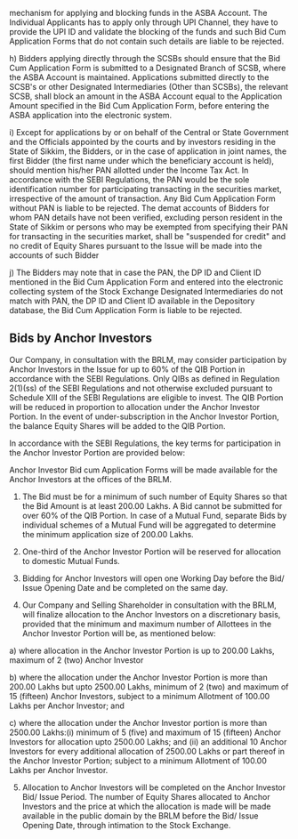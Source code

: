 mechanism for applying and blocking funds in the ASBA Account. The Individual Applicants has to apply only through UPI Channel, they have to provide the UPI ID and validate the blocking of the funds and such Bid Cum Application Forms that do not contain such details are liable to be rejected.

h) Bidders applying directly through the SCSBs should ensure that the Bid Cum Application Form is submitted to a Designated Branch of SCSB, where the ASBA Account is maintained. Applications submitted directly to the SCSB's or other Designated Intermediaries (Other than SCSBs), the relevant SCSB, shall block an amount in the ASBA Account equal to the Application Amount specified in the Bid Cum Application Form, before entering the ASBA application into the electronic system.

i) Except for applications by or on behalf of the Central or State Government and the Officials appointed by the courts and by investors residing in the State of Sikkim, the Bidders, or in the case of application in joint names, the first Bidder (the first name under which the beneficiary account is held), should mention his/her PAN allotted under the Income Tax Act. In accordance with the SEBI Regulations, the PAN would be the sole identification number for participating transacting in the securities market, irrespective of the amount of transaction. Any Bid Cum Application Form without PAN is liable to be rejected. The demat accounts of Bidders for whom PAN details have not been verified, excluding person resident in the State of Sikkim or persons who may be exempted from specifying their PAN for transacting in the securities market, shall be "suspended for credit" and no credit of Equity Shares pursuant to the Issue will be made into the accounts of such Bidder

j) The Bidders may note that in case the PAN, the DP ID and Client ID mentioned in the Bid Cum Application Form and entered into the electronic collecting system of the Stock Exchange Designated Intermediaries do not match with PAN, the DP ID and Client ID available in the Depository database, the Bid Cum Application Form is liable to be rejected.

## Bids by Anchor Investors

Our Company, in consultation with the BRLM, may consider participation by Anchor Investors in the Issue for up to 60% of the QIB Portion in accordance with the SEBI Regulations. Only QIBs as defined in Regulation 2(1)(ss) of the SEBI Regulations and not otherwise excluded pursuant to Schedule XIII of the SEBI Regulations are eligible to invest. The QIB Portion will be reduced in proportion to allocation under the Anchor Investor Portion. In the event of under-subscription in the Anchor Investor Portion, the balance Equity Shares will be added to the QIB Portion.

In accordance with the SEBI Regulations, the key terms for participation in the Anchor Investor Portion are provided below:

Anchor Investor Bid cum Application Forms will be made available for the Anchor Investors at the offices of the BRLM.

1. The Bid must be for a minimum of such number of Equity Shares so that the Bid Amount is at least 200.00 Lakhs. A Bid cannot be submitted for over 60% of the QIB Portion. In case of a Mutual Fund, separate Bids by individual schemes of a Mutual Fund will be aggregated to determine the minimum application size of 200.00 Lakhs.

2. One-third of the Anchor Investor Portion will be reserved for allocation to domestic Mutual Funds.

3. Bidding for Anchor Investors will open one Working Day before the Bid/ Issue Opening Date and be completed on the same day.

4. Our Company and Selling Shareholder in consultation with the BRLM, will finalize allocation to the Anchor Investors on a discretionary basis, provided that the minimum and maximum number of Allottees in the Anchor Investor Portion will be, as mentioned below:

a) where allocation in the Anchor Investor Portion is up to 200.00 Lakhs, maximum of 2 (two) Anchor Investor

b) where the allocation under the Anchor Investor Portion is more than 200.00 Lakhs but upto 2500.00 Lakhs, minimum of 2 (two) and maximum of 15 (fifteen) Anchor Investors, subject to a minimum Allotment of 100.00 Lakhs per Anchor Investor; and

c) where the allocation under the Anchor Investor portion is more than 2500.00 Lakhs:(i) minimum of 5 (five) and maximum of 15 (fifteen) Anchor Investors for allocation upto 2500.00 Lakhs; and (ii) an additional 10 Anchor Investors for every additional allocation of 2500.00 Lakhs or part thereof in the Anchor Investor Portion; subject to a minimum Allotment of 100.00 Lakhs per Anchor Investor.

5. Allocation to Anchor Investors will be completed on the Anchor Investor Bid/ Issue Period. The number of Equity Shares allocated to Anchor Investors and the price at which the allocation is made will be made available in the public domain by the BRLM before the Bid/ Issue Opening Date, through intimation to the Stock Exchange.